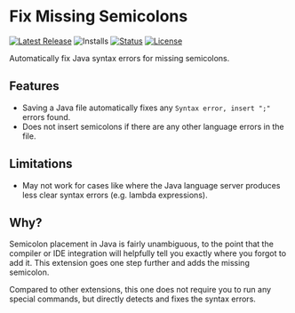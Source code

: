 # Fix Missing Semicolons

[![Latest Release](https://flat.badgen.net/github/release/cpulvermacher/fix-missing-semicolons)](https://github.com/cpulvermacher/fix-missing-semicolons/releases)
![Installs](https://vsmarketplacebadges.dev/installs-short/cpulvermacher.fix-missing-semicolons.svg)
[![Status](https://flat.badgen.net/github/checks/cpulvermacher/fix-missing-semicolons)](https://github.com/cpulvermacher/fix-missing-semicolons/actions/workflows/node.js.yml)
[![License](https://flat.badgen.net/github/license/cpulvermacher/fix-missing-semicolons)](./LICENSE)

Automatically fix Java syntax errors for missing semicolons.

## Features
- Saving a Java file automatically fixes any `Syntax error, insert ";"` errors found.
- Does not insert semicolons if there are any other language errors in the file.

## Limitations
- May not work for cases like where the Java language server produces less clear syntax errors (e.g. lambda expressions).

## Why?
Semicolon placement in Java is fairly unambiguous, to the point that the compiler or IDE integration will helpfully tell you exactly where you forgot to add it.
This extension goes one step further and adds the missing semicolon.

Compared to other extensions, this one does not require you to run any special commands, but directly detects and fixes the syntax errors.